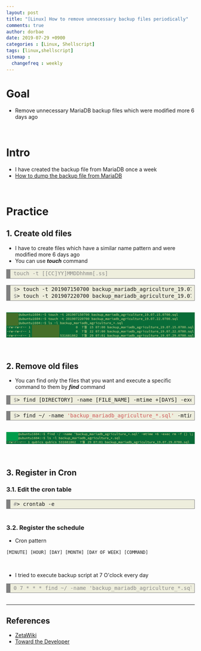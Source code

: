 ```yaml
---
layout: post
title: "[Linux] How to remove unnecessary backup files periodically"
comments: true
author: dorbae
date: 2019-07-29 +0900
categories : [Linux, Shellscript]
tags: [linux,shellscript]
sitemap :
  changefreq : weekly
---
```


# Goal
* Remove unnecessary MariaDB backup files which were modified more 6 days ago

<br/>

# Intro
* I have created the backup file from MariaDB once a week
* [How to dump the backup file from MariaDB](https://dorbae.github.io/dbms/mariadb/dbms-mariadb-backupscript/)

<br />

# Practice

## 1. Create old files
* I have to create files which have a similar name pattern and were modified more 6 days ago
* You can use **___touch___** command

<div markdown="1" style="background: #eeeedd; overflow:auto;width:auto;border:solid gray;border-width:.1em .1em .1em .8em;padding:.2em .6em;"><pre style="margin: 0; line-height: 125%"><span style="color: #888888">touch -t [[CC]YY]MMDDhhmm[.ss]</span>
</pre></div>

<br />

<div style="background: #eeeedd; overflow:auto;width:auto;border:solid gray;border-width:.1em .1em .1em .8em;padding:.2em .6em;"><pre style="margin: 0; line-height: 125%"><span style="color: #888888">$</span>&gt; touch -t 201907150700 backup_mariadb_agriculture_19.07.15.0700.sql
<span style="color: #888888">$</span>&gt; touch -t 201907220700 backup_mariadb_agriculture_19.07.22.0700.sql
</pre></div>

<br />

![screenshoot001](/assets/images/posts/2019/07/2019-07-29-linux-shellscript-howtoremovebackupfileperiodically-001.png)

<br />

## 2. Remove old files
* You can find only the files that you want and execute a specific command to them by **___find___** command

<div markdown="1" style="background: #eeeedd; overflow:auto;width:auto;border:solid gray;border-width:.1em .1em .1em .8em;padding:.2em .6em;"><pre style="margin: 0; line-height: 125%"><span style="color: #888888">$</span>&gt; find [DIRECTORY] -name [FILE_NAME] -mtime +[DAYS] -exec rm -f {} <span style="color: #CD5555">\;</span>
</pre></div>

<br />

<div markdown="1" style="background: #eeeedd; overflow:auto;width:auto;border:solid gray;border-width:.1em .1em .1em .8em;padding:.2em .6em;"><pre style="margin: 0; line-height: 125%"><span style="color: #888888">$</span>&gt; find ~/ -name <span style="color: #CD5555">&#39;backup_mariadb_agriculture_*.sql&#39;</span> -mtime +6 -exec rm -f {} <span style="color: #CD5555">\;</span>
</pre></div>

<br />

![screenshoot002](/assets/images/posts/2019/07/2019-07-29-linux-shellscript-howtoremovebackupfileperiodically-002.png)

<br />

## 3. Register in Cron

### 3.1. Edit the cron table

<div style="background: #eeeedd; overflow:auto;width:auto;border:solid gray;border-width:.1em .1em .1em .8em;padding:.2em .6em;"><pre style="margin: 0; line-height: 125%"><span style="color: #888888">#</span>&gt; crontab -e
</pre></div>

<br />

### 3.2. Register the schedule

* Cron pattern

```
[MINUTE] [HOUR] [DAY] [MONTH] [DAY OF WEEK] [COMMAND]
```

<br />

* I tried to execute backup script at 7 O'clock every day

<div markdown="1" style="background: #eeeedd; overflow:auto;width:auto;border:solid gray;border-width:.1em .1em .1em .8em;padding:.2em .6em;"><pre style="margin: 0; line-height: 125%"><span style="color: #888888">0 7 * * * find ~/ -name &#39;backup_mariadb_agriculture_*.sql&#39; -mtime +6 -exec rm -f {} \;</span>
</pre></div>

<br />

----------

## References
* [ZetaWiki](https://zetawiki.com/wiki/%EB%A6%AC%EB%88%85%EC%8A%A4_%EB%82%A0%EC%A7%9C_%EA%B8%B0%EC%A4%80%EC%9C%BC%EB%A1%9C_%ED%8C%8C%EC%9D%BC_%EC%82%AD%EC%A0%9C%ED%95%98%EA%B8%B0)
* [Toward the Developer](https://joont.tistory.com/129)